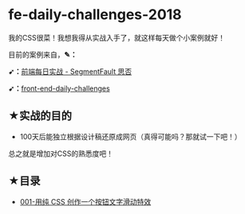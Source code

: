 # fe-daily-challenges-2018

我的CSS很菜！我想我得从实战入手了，就这样每天做个小案例就好！

目前的案例来自，**✎：**

**➹：**[前端每日实战 - SegmentFault 思否](https://segmentfault.com/blog/comehope?page=1)

**➹：**[front-end-daily-challenges](https://github.com/comehope/front-end-daily-challenges)

## ★实战的目的

- 100天后能独立根据设计稿还原成网页（真得可能吗？那就试一下吧！）

总之就是增加对CSS的熟悉度吧！

## ★目录

- [001-用纯 CSS 创作一个按钮文字滑动特效](./001-button-text-staggered-sliding-effects/README.md)



